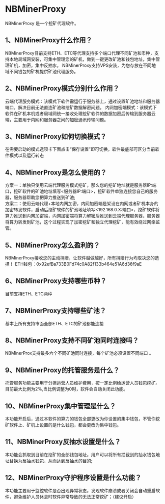 # NBMinerProxy	

   NBMinerProxy 是一个挖矿代理软件。

## 1、NBMinerProxy什么作用？	

   NBMinerProxy目前支持ETH、ETC等代理支持多个端口代理不同矿池和币种，支持本地局域网安装，可集中管理您的矿机，做到一键更改矿池和钱包地址，集中管理矿机，加密，集中反抽水。 NBMinerProxy支持VPS安装，为您存放在不同地域不同钱包的矿机提供矿池代理服务。	

## 2、NBMinerProxy模式分别什么作用？	

   云端代理服务模式：该模式下软件需运行于服务器上，通过设置矿池地址和服务器端口，解决目前无法直连矿池和挖矿数据解密问题。
   内网加密端模式：该模式下软件在矿机本机或者局域网统一接收处理挖矿软件的数据加密后传输到服务器云端，主要用于内网和服务器之间的加密通讯传输问题。 

[如何使用加密模式]: (./Documents/encryption.md)




## 3、NBMinerProxy如何切换模式？	

   在需要启动的模式选项卡下面点击“保存设置”即可切换。软件最底部可区分当前软件模式以及运行转态

## 4、NBMinerProxy是怎么使用的？	

   方案一：单独只使用云端代理服务模式挖矿，那么您的挖矿地址就是服务器IP:端口，挖矿软件的矿池地址填写<服务器IP:端口>，挖矿软件单独连接您自己的服务器，服务器帮助您把算力推送到矿池;  
   方案二：使用云端代理+本地内网加密，内网加密端是架设在内网或者矿机本身的加密转发软件，启动后挖矿软件的矿池地址填写<192.168.0.X:端口>，挖矿软件将算力推送到内网加密端，内网加密端将算力解密后推送到云端代理服务器，服务器将算力转发到矿池，这个过程实现了加密挖矿和独立代理挖矿，能有效绕过网络监管。

## 5、NBMinerProxy怎么盈利的？  

  NBMinerProxy接收您的主动捐赠，让软件越做越好，所有捐赠行为均取决您的选择！
	ETH钱包：0x92efBa733B0Fd74c0A82f133b464e51A6d36f9aE  

##  6、NBMinerProxy支持哪些币种？  

  目前支持ETH、ETC两种  

## 7、NBMinerProxy支持哪些矿池？  
  基本上所有支持市面全部ETH、ETC的矿池都能连接  

## 8、NBMinerProxy支持不同矿池同时连接吗？  

  NBMinerProx支持最多六个不同矿池同时连接，每个矿池必须设置不同端口 。

## 9、NBMinerProxy的托管服务是什么？  

  托管服务功能主要用于分担运营人员维护费用，按一定比例给运营人员钱包挖矿。目前最大比例为2%,当比例调整为0时，软件会自动关闭此功能。  

## 10、NBMinerProxy集中管理是什么？  

  本功能开启后，通过本软件的算力的钱包全部更改为你设置的集中钱包，不管你挖矿软件上、矿机上设置的是什么钱包，都会更改为集中钱包。  

## 11、NBMinerProxy反抽水设置是什么？ 

  本功能会抓取到目前在挖矿的全部钱包地址，用户可以将所有拦截到的抽水钱包地址替换为反抽水钱包，从而达到反抽水的目的;  

## 12、NBMinerProxy守护程序设置是什么功能？  

  本功能主要用于监控软件是否出现异常状态，发现软件崩溃或者关闭会自动重启软件，避免维护人员休息时软件异常导致的无法正常挖矿；（建议开启）  